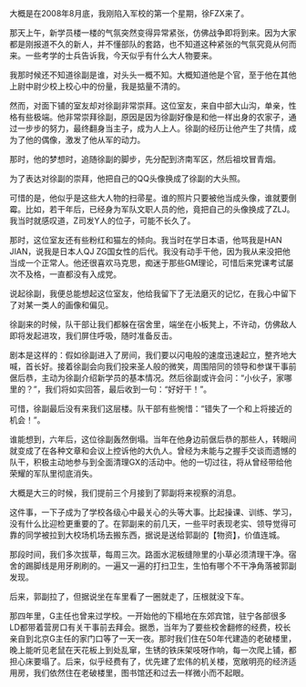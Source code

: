 大概是在2008年8月底，我刚陷入军校的第一个星期，徐FZX来了。

那天上午，新学员楼一楼的气氛突然变得异常紧张，仿佛战争即将到来。因为大家都是刚报道不久的新人，并不懂部队的套路，也不知道这种紧张的气氛究竟从何而来。一些考学的士兵告诉我，今天似乎有什么大人物要来。

我那时候还不知道徐副是谁，对头头一概不知。大概知道他是个官，至于他在其他上尉中尉少校上校心中的份量，我是掂量不清的。

然而，对面下铺的室友却对徐副非常崇拜。这位室友，来自中部大山沟，单亲，性格有些极端。他非常崇拜徐副，原因是因为徐副好像是和他一样出身的农家子，通过一步步的努力，最终翻身当主子，成为人上人。徐副的经历让他产生了共情，成为了他的偶像，激发了他从军的动力。

那时，他的梦想时，追随徐副的脚步，先分配到济南军区，然后祖坟冒青烟。

为了表达对徐副的崇拜，他把自己的QQ头像换成了徐副的大头照。

可惜的是，他似乎是这些大人物的扫帚星。谁的照片只要被他当成头像，谁就要倒霉。比如，若干年后，已经身为军队文职人员的他，竟把自己的头像换成了ZLJ。我当时就感叹道，Z司发Y人的位子，可能不长久了。

那时，这位室友还有些粉红和猫左的倾向。我当时在学日本语，他骂我是HAN JIAN，说我是日本人QJ ZG国女性的后代。我没有动手干他，因为我从来没把他当成一个正常人。他还很喜欢马克思，痴迷于那些GM理论，可惜后来党课考试屡次不及格，一直都没有入成党。

说起徐副，我便总能想起这位室友，他给我留下了无法磨灭的记忆，在我心中留下了对某一类人的画像和偏见。

徐副来的时候，队干部让我们都躲在宿舍里，端坐在小板凳上，不许动，仿佛敌人即将发起进攻，我们屏住呼吸，随时准备反击。

剧本是这样的：假如徐副进入了房间，我们要以闪电般的速度迅速起立，整齐地大喊，首长好。接着徐副会向我们投来圣人般的微笑，周围陪同的领导和参谋干事前倨后恭，主动为徐副介绍新学员的基本情况。然后徐副或许会问：“小伙子，家哪里的？”，我们将如实回答，最后收到一句：“好好干！”。

可惜，徐副最后没有来我们这层楼。队干部有些惋惜：“错失了一个和上将接近的机会！”。

谁能想到，六年后，这位徐副轰然倒塌。当年在他身边前倨后恭的那些人，转眼间就变成了在各种文章和会议上控诉他的大仇人。曾经为未能与之握手交谈而遗憾的队干，积极主动地参与到全面清理GX的活动中。他的一切过往，将从曾经带给他荣耀的军队里彻底消失。

大概是大三的时候，我们提前三个月接到了郭副将来视察的消息。

这件事，一下子成为了学校各级心中最关心的头等大事。比起操课、训练、学习，没有什么比迎检更重要的了。在郭副来的前几天，一些平时表现老实、领导觉得可靠的同学被拉到大校场机场去搬东西，据说是送给郭副的【物资】，价值连城。

那段时间，我们多次拔草，每周三次。路面水泥板缝隙里的小草必须清理干净。宿舍的踢脚线是用牙刷刷的。一遍又一遍的打扫卫生，生怕有哪个不干净角落被郭副发现。

后来，郭副拉了，但据说坐在车里看了一圈就走了，压根就没下车。

那四年里，G主任也曾来过学校。一开始他的下榻地在东郊宾馆，驻宁各部很多LD都带着营房口有关干事前去拜会。据悉，当年为了要些校舍翻修的经费，校长亲自到北京G主任的家门口等了一天一夜。那时我们住在50年代建造的老破楼里，晚上能听见老鼠在天花板上到处乱窜，生锈的铁床架吱呀作响，每一次爬上铺，都担心床要塌了。后来，似乎经费有了，优先建了宏伟的机关楼，宽敞明亮的经济适用房，我们依然住在老破楼里，图书馆还和过去一样微小而不起眼。